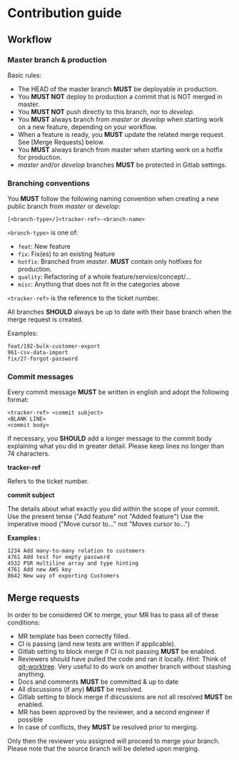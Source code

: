 # Contribution guide

## Workflow

### Master branch & production

Basic rules:

* The HEAD of the master branch **MUST** be deployable in production.
* You **MUST NOT** deploy to production a commit that is NOT merged in master.
* You **MUST NOT** push directly to this branch, nor to _develop_.
* You **MUST** always branch from _master_ or _develop_ when starting work on a new feature, depending on your workflow.
* When a feature is ready, you **MUST** update the related merge request. See [Merge Requests] below.
* You **MUST** always branch from master when starting work on a hotfix for production.
* _master_ and/or _develop_ branches **MUST** be protected in Gitlab settings.

### Branching conventions

You **MUST** follow the following naming convention when creating a new public branch from _master_ or _develop_:

```
[<branch-type>/]<tracker-ref>-<branch-name>
```

`<branch-type>` is one of:

* `feat`: New feature
* `fix`: Fix(es) to an existing feature
* `hotfix`: Branched from _master_. **MUST** contain only hotfixes for production.
* `quality`: Refactoring of a whole feature/service/concept/...
* `misc`: Anything that does not fit in the categories above

`<tracker-ref>` is the reference to the ticket number.

All branches **SHOULD** always be up to date with their base branch when the merge request is created.

Examples:

```
feat/192-bulk-customer-export
961-csv-data-import
fix/27-forgot-password
```

### Commit messages

Every commit message **MUST** be written in english and adopt the following format:

```
<tracker-ref> <commit subject>
<BLANK LINE>
<commit body>
```

If necessary, you **SHOULD** add a longer message to the commit body explaining what you did in greater detail. Please keep lines no longer than 74 characters.

**tracker-ref**

Refers to the ticket number.

**commit subject**

The details about what exactly you did within the scope of your commit.
Use the present tense ("Add feature" not "Added feature")
Use the imperative mood ("Move cursor to..." not "Moves cursor to...")

**Examples :**

```
1234 Add many-to-many relation to customers
4761 Add test for empty password
4532 PSR multiline array and type hinting
4761 Add new AWS key
8642 New way of exporting Customers
```

## Merge requests

In order to be considered OK to merge, your MR has to pass all of these conditions:

* MR template has been correctly filled.
* CI is passing (and new tests are written if applicable).
* Gitlab setting to block merge if CI is not passing **MUST** be enabled.
* Reviewers should have pulled the code and ran it locally.
  _Hint:_ Think of [git-worktree](https://git-scm.com/docs/git-worktree). Very useful to do work on another branch without stashing anything.
* Docs and comments **MUST** be committed & up to date
* All discussions (if any) **MUST** be resolved.
* Gitlab setting to block merge if discussions are not all resolved **MUST** be enabled.
* MR has been approved by the reviewer, and a second engineer if possible
* In case of conflicts, they **MUST** be resolved prior to merging.

Only then the reviewer you assigned will proceed to merge your branch. Please note that the source branch will be deleted upon merging.